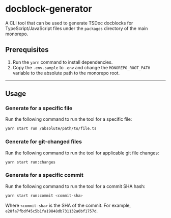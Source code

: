 # docblock-generator

A CLI tool that can be used to generate TSDoc docblocks for TypeScript/JavaScript files under the `packages` directory of the main monorepo.

## Prerequisites

1. Run the `yarn` command to install dependencies.
2. Copy the `.env.sample` to `.env` and change the `MONOREPO_ROOT_PATH` variable to the absolute path to the monorepo root.

---

## Usage

### Generate for a specific file

Run the following command to run the tool for a specific file:

```bash
yarn start run /absolute/path/to/file.ts
```

### Generate for git-changed files

Run the following command to run the tool for applicable git file changes:

```bash
yarn start run:changes
```

### Generate for a specific commit

Run the following command to run the tool for a commit SHA hash:

```bash
yarn start run:commit <commit-sha>
```

Where `<commit-sha>` is the SHA of the commit. For example, `e28fa7fbdf45c5b1fa19848db731132a0bf1757d`.
